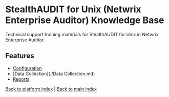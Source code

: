 # StealthAUDIT for Unix (Netwrix Enterprise Auditor) Knowledge Base

Technical support training materials for StealthAUDIT for Unix in Netwrix Enterprise Auditor.

## Features

- [Configuration](./Configuration.md)
- [Data Collection](./Data Collection.md)
- [Reports](./Reports.md)


[Back to platform index](../index.md) | [Back to main index](../../index.md)
